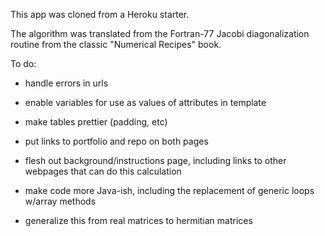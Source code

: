 This app was cloned from a Heroku starter.

The algorithm was translated from the Fortran-77 Jacobi diagonalization routine from the classic "Numerical Recipes" book.

To do:

- handle errors in urls

- enable variables for use as values of attributes in template

- make tables prettier (padding, etc)

- put links to portfolio and repo on both pages

- flesh out background/instructions page, including links to other webpages that can do this calculation

- make code more Java-ish, including the replacement of generic loops w/array methods

- generalize this from real matrices to hermitian matrices
